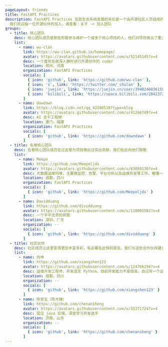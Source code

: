 ```yaml
---
pageLayout: friends
title: FastAPI Practices
description: FastAPI Practices 及其生态系统发展的背后是一个由开源社区人员组成的团队，我们对团队中的任何成员以及所有的关注者都致以崇高的敬意；
  我们欢迎每一位开源伙伴的加入，请查看：关于 -> 加入团队
groups:
  - title: 核心团队
    desc: 核心团队成员是那些积极参与维护一个或多个核心项目的人，他们对项目做出了重大贡献
    list:
      - name: wu-clan
        link: https://wu-clan.github.io/homepage/
        avatar: https://avatars.githubusercontent.com/u/52145145?v=4
        desc: 一个喜欢在夜深人静时进行开源创作的 coder
        location: 郑州，河南
        organization: FastAPI Practices
        socials: [
          { icon: 'github', link: 'https://github.com/wu-clan' },
          { icon: 'x', link: 'https://twitter.com/_chulan' },
          { icon: 'juejin', link: 'https://juejin.cn/user/3940246036158974' },
          { icon: 'bilibili', link: 'https://space.bilibili.com/284237214' }
        ]
      - name: dowdawn
        link: https://blog.csdn.net/qq_42280510?type=blog
        avatar: https://avatars.githubusercontent.com/u/41266749?v=4
        desc: AI 全干工程狮
        location: 厦门，福建
        organization: FastAPI Practices
        socials: [
          { icon: 'github', link: 'https://github.com/downdawn' }
        ]
  - title: 名誉核心团队
    desc: 名誉核心团队成员在过去曾为项目做出过突出贡献，我们在此向他们致敬
    list:
      - name: Meepo
        link: https://github.com/Meepoljdx
        avatar: https://avatars.githubusercontent.com/u/63089130?v=4
        desc: 大数据运维吗喽，主要做监控、告警、平台分析以及运维开发等工作，略懂一些 Go 和 Python
        location: 成都，四川
        organization: FastAPI Practices
        socials: [
          { icon: 'github', link: 'https://github.com/Meepoljdx' }
        ]
      - name: Davidduang
        link: https://github.com/dividduang
        avatar: https://avatars.githubusercontent.com/u/110005582?v=4
        desc: 一个平平无奇的网管
        location: 深圳，广东
        organization: --
        socials: [
          { icon: 'github', link: 'https://github.com/dividduang' }
        ]
  - title: 社区伙伴
    desc: 社区成员让这里变得更加丰富多彩，有必要在此特别提及。我们与这些合作伙伴建立了更加亲密的关系，经常与他们就即将到来的功能和新闻展开协作
    list:
      - name: 向申
        link: https://github.com/xiangshen123
        avatar: https://avatars.githubusercontent.com/u/124766156?v=4
        desc: 运维开发工程师，开发语言 Python，目前开发能力不是很高，自己写一个运维平台
        location: 成都，四川
        organization: --
        socials: [
          { icon: 'github', link: 'https://github.com/xiangshen123' }
        ]
      - name: 陈安生（陈大锤）
        link: https://github.com/chenansheng
        avatar: https://avatars.githubusercontent.com/u/33371724?v=4
        desc: 国企 java 后端，深度学习开发选手
        location: 济南，山东
        organization: --
        socials: [
          { icon: 'github', link: 'https://github.com/chenansheng' }
        ]
---
```

